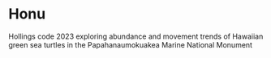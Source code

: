 # Honu
Hollings code 2023 exploring abundance and movement trends of Hawaiian green sea turtles in the Papahanaumokuakea Marine National Monument
